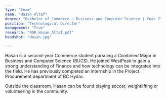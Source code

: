 ```yaml
---
type: "team"
name: "Hasan Altaf"
degree: "Bachelor of Commerce – Business and Computer Science | Year 2"
position: "Technological Director"
management: "True"
research: "RGR_Hasan_Altaf.pdf"
headshot: "Hasan.jpg"

---
```


Hasan is a second-year Commerce student pursuing a Combined Major in Business and Computer Science (BUCS). He joined WestPeak to gain a strong understanding of Finance and how technology can be integrated into the field. He has previously completed an internship in the Project Procurement department of BC Hydro.


Outside the classroom, Hasan can be found playing soccer, weightlifting or volunteering in the community.


